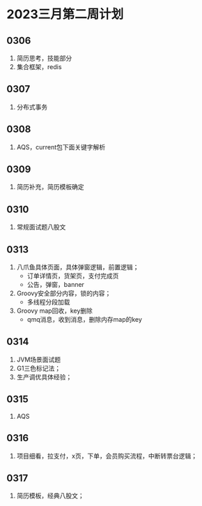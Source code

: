 # 2023三月第二周计划
## 0306
1. 简历思考，技能部分
2. 集合框架，redis

## 0307
1. 分布式事务

## 0308
1. AQS，current包下面关键字解析

## 0309
1. 简历补充，简历模板确定

## 0310
1. 常规面试题八股文

## 0313
1. 八爪鱼具体页面，具体弹窗逻辑，前置逻辑；
    * 订单详情页，货架页，支付完成页
    * 公告，弹窗，banner
2. Groovy安全部分内容，锁的内容；
   * 多线程分段加载
3. Groovy map回收，key删除
   * qmq消息，收到消息，删除内存map的key

## 0314
1. JVM场景面试题
2. G1三色标记法；
3. 生产调优具体经验；

## 0315
1. AQS

## 0316
1. 项目细看，拉支付，x页，下单，会员购买流程，中断转票台逻辑；

## 0317
1. 简历模板，经典八股文；
